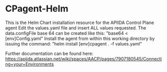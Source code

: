 # CPagent-Helm
This is the Helm Chart installation resource for the APIIDA Control Plane agent
Edit the values.yaml file and insert ALL values requested. The data.configFile base 64 can be created like this: "base64 < [env]Config.yaml"
Install the agent from within this working directory by issuing the command: "helm install [env]cpagent . -f values.yaml"

Further documentation can be found here: https://apiida.atlassian.net/wiki/spaces/AACP/pages/7907180545/Connecting+your+Environments
